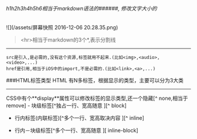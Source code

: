###### h1h2h3h4h5h6相当于markdown语法的######, 修改文字大小的
![](/assets/屏幕快照 2016-12-06 20.28.35.png)

>&lt;hr&gt;相当于markdown的3个*,表示分割线


***

```
src是引入,是必需的,没有这个资源,标签就用不起来.(比如<img>,<audio>,<video>,...)
href是引用,相当于iOS中的import,不是必需的.(比如<link>,<a>,...)
```
###HTML标签类型
HTML 有N多标签，根据显示的类型，主要可以分为3大类
<hr>
CSS中有个**display**属性可以修改标签的显示类型,还一个隐藏[^ none,相当于remove]
- 块级标签[^独占一行、宽高随意 ][^ block]

- 行内标签(内联标签)[^多个一行、宽高取决内容 ][^ inline]

- 行内－块级标签[^多个一行、宽高随意 ][ inline-block]

